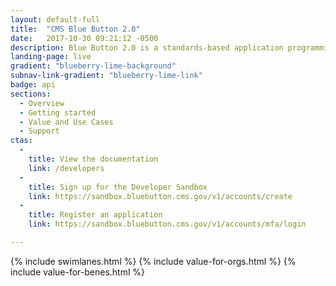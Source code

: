 ```yaml
---
layout: default-full
title:  "CMS Blue Button 2.0"
date:   2017-10-30 09:21:12 -0500
description: Blue Button 2.0 is a standards-based application programming interface (API) that delivers Medicare Part A, B, and D data for over 60 million Medicare beneficiaries.
landing-page: live
gradient: "blueberry-lime-background"
subnav-link-gradient: "blueberry-lime-link"
badge: api
sections:
  - Overview
  - Getting started
  - Value and Use Cases
  - Support
ctas:
  -
    title: View the documentation
    link: /developers
  -
    title: Sign up for the Developer Sandbox
    link: https://sandbox.bluebutton.cms.gov/v1/accounts/create
  -
    title: Register an application
    link: https://sandbox.bluebutton.cms.gov/v1/accounts/mfa/login

---
```


{% include swimlanes.html %}
{% include value-for-orgs.html %}
{% include value-for-benes.html %}